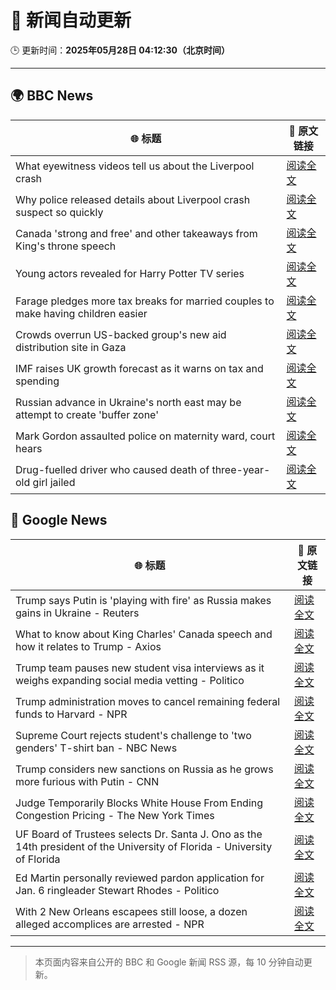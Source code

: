 # 🧠 新闻自动更新

🕒 更新时间：**2025年05月28日 04:12:30（北京时间）**

---

## 🌍 BBC News

| 🌐 标题 | 🔗 原文链接 |
|--------|-------------|
| What eyewitness videos tell us about the Liverpool crash | [阅读全文](https://www.bbc.com/news/videos/c9dq6jj0l9do) |
| Why police released details about Liverpool crash suspect so quickly | [阅读全文](https://www.bbc.com/news/articles/cvgv4ddpyddo) |
| Canada 'strong and free' and other takeaways from King's throne speech | [阅读全文](https://www.bbc.com/news/articles/c93lx42r42do) |
| Young actors revealed for Harry Potter TV series | [阅读全文](https://www.bbc.com/news/articles/c5ygp0908g9o) |
| Farage pledges more tax breaks for married couples to make having children easier | [阅读全文](https://www.bbc.com/news/articles/c5yx062pvlvo) |
| Crowds overrun US-backed group's new aid distribution site in Gaza | [阅读全文](https://www.bbc.com/news/articles/c4gep705527o) |
| IMF raises UK growth forecast as it warns on tax and spending | [阅读全文](https://www.bbc.com/news/articles/cx2jy0jk231o) |
| Russian advance in Ukraine's north east may be attempt to create 'buffer zone' | [阅读全文](https://www.bbc.com/news/articles/cy75eyg0kdeo) |
| Mark Gordon assaulted police on maternity ward, court hears | [阅读全文](https://www.bbc.com/news/articles/cx2xp5l4r94o) |
| Drug-fuelled driver who caused death of three-year-old girl jailed | [阅读全文](https://www.bbc.com/news/articles/cp3qdj0qdp7o) |

## 📰 Google News

| 🌐 标题 | 🔗 原文链接 |
|--------|-------------|
| Trump says Putin is 'playing with fire' as Russia makes gains in Ukraine - Reuters | [阅读全文](https://news.google.com/rss/articles/CBMiqwFBVV95cUxPWmd2WTFpc3p5R3dnaV9UUGlHclpackw4VVdHVkVBSFd5NXYtMFQ3Wm4wMy1RQkM2NENkM2lYaEVDQzN0MU0zd3NFLTFZa1EtQlg5ZXdjZjRqMldGX0Y3cVcwanIweWV2aHBlRFl0UXRQRFlocDhaMTRDeHlaTEp4bmNFZks3VEtma3BqcHE2cHlvRFZJTUVnVWJCMWVsaUpOVXFvbEdPMFZMeDg?oc=5) |
| What to know about King Charles' Canada speech and how it relates to Trump - Axios | [阅读全文](https://news.google.com/rss/articles/CBMiekFVX3lxTE93dkJxMFVEdkNRMUM1N29icm9zak1kMGZrYmRMZGpVYzA5LTY5dHhCZ0pEandEd3c1MUNVRWRBbmRoRG95R1RmTFlaNXVoZjVuUFoxN3kxd2ItMmEwUWg3al9MaEVFcGxScEtfOGZlaVRPcXVwTW81cDNR?oc=5) |
| Trump team pauses new student visa interviews as it weighs expanding social media vetting - Politico | [阅读全文](https://news.google.com/rss/articles/CBMi4AFBVV95cUxOQ083bHhjV2RpTVBwUDBrMER0bTJ4OUhvNFpWQWxhZmR1U2twOFpxNjRoeFNZaXZZRGcwU0lfNjQzOE5xa2VOdzlFbGlscFpvZTVYOGlXZkNxNS1MWXF5NmpEOGV0LTFBWFRBNmVCMUNhZG5UMmRYcmZEb29TdHctZ0VKOGlWcFVGVmVibHl6ZW52M1pnbU85eU90UjA1VEtNeHdiMVRRbTZsX1JDZU9Cek9mRUVYemdBcmNGWnNMUkY0dnV5ZTFhYUdENkd3aFlEOWstckh3aWxEb0JCTTFOdA?oc=5) |
| Trump administration moves to cancel remaining federal funds to Harvard - NPR | [阅读全文](https://news.google.com/rss/articles/CBMifEFVX3lxTE9ZTmkwcmx6VjNCaEtMbkFzeWFRNkVMeWpBZG01VXg3OXBJNEl5RlFSOUJyNEVqS191YzVrVHJLOUZKMG1jVjdwMkNiMkpvY3RyaElhX3duYl9tUl9NTWxHWFdRV1gzRXlTclZHN2t2djR4Q18wZlNsZExMOFY?oc=5) |
| Supreme Court rejects student's challenge to 'two genders' T-shirt ban - NBC News | [阅读全文](https://news.google.com/rss/articles/CBMivwFBVV95cUxOWXNVY1BWNGNQdk8xY1I2bEdSRjNKQUxTdGJTTXF0Rkg0S015Wko2Q0k0RFBPc1ZZTVZXMTRwN3hDek5ha1VkUF9FYm1rY2VLV2VOQ1ZCb0F6UlBBb1gyZEM5alB1S19WNlIzdHQzMVRmTkE2b3ZMemZ6emtocEYwcVh4TEdDTGUxOVlQNmlQMFJZUHdiZFBOeEdoeHc4QVhZem5UT1FrbktNVHl4QjA2RVAxVWdpVDVBMnpqZjN2a9IBVkFVX3lxTFBFVnhhcEhOMGpQaWZ0VVFOdjVCZDNYWF8zQmRHQUx3X0g4OGhqS0w1bHczeGRYZTdzN3FCTm0tbllKZjFFT0s3QklOZlFoTXlnWThGMkhn?oc=5) |
| Trump considers new sanctions on Russia as he grows more furious with Putin - CNN | [阅读全文](https://news.google.com/rss/articles/CBMif0FVX3lxTE95Z3BJTVc4UWVZSlRTem9MRWNtU1Nqc0dJSVJrVWFCajBwVjRHNHBJczRiV1dlTmgtMVh3MUtDOGVuTVZFbjZhalo5Y29kYjNJekZLVV9fSXFObk5mNVNTU2RzQk9UY0hLVjdPN2xzemNibTJ2UW0zY3JoRVdFZm_SAYQBQVVfeXFMUDU1bWw2WlM4Y0J1NTJzTjZmekdFZm9TM09MRmdzNWt5WkZmNWVmS1Y0dEFEZk1yMk1UdzNIQWxtYWp3MHltaEFEVHhrdnN3V1UzdWJIZWh2bTNzVnhmUGdNMUxVSXRVQWZNS0hYX0s5THk5VTVFc0dJZVdJWGF0djZqdDVY?oc=5) |
| Judge Temporarily Blocks White House From Ending Congestion Pricing - The New York Times | [阅读全文](https://news.google.com/rss/articles/CBMigwFBVV95cUxNXzUzUVdVUFJQTXF6eml3N2pFVXRfbkN2NjhtdFIxenZ3ajFZT1U0N0J4YzZGSUxvdnJtZGV1c1JqbHVVVWp4b0hGeWlmVVlGN3dQczh5WG12c3RwNERQNXVUSXRiQ2NMbF9yckxYU1dIaUtsVFF2bU1QcTdJNk12X1ZhVQ?oc=5) |
| UF Board of Trustees selects Dr. Santa J. Ono as the 14th president of the University of Florida - University of Florida | [阅读全文](https://news.google.com/rss/articles/CBMiVkFVX3lxTFBmMHVZc3V5andGcHJEZm9PaUVNSFFlQXFvdldjTlRjck1fZHB6cEE0MlI2cllTQU9SOVg0djVvaUQtWXJ3WEJ6X2ZiMXIxN0Ric2dCcGdR?oc=5) |
| Ed Martin personally reviewed pardon application for Jan. 6 ringleader Stewart Rhodes - Politico | [阅读全文](https://news.google.com/rss/articles/CBMikAFBVV95cUxPeHlvdWFQaEVramJxWGRENEtTOWdxLWdVTjBzY05BNGx3azJxSEdBLVBwSWxjaWU4eUFjaVM3cFZsSnlTNUxja195Zk80S090VnQ5bU9ITmtHVURqcV9fSzNLeXJOZ29jUlpGaXZaYTNYT2R5ZzRRc0hTcGhLRTQwamNraGlBU1BmcTU1YVplbkw?oc=5) |
| With 2 New Orleans escapees still loose, a dozen alleged accomplices are arrested - NPR | [阅读全文](https://news.google.com/rss/articles/CBMiggFBVV95cUxOZ2Z3YVRSclMtSkNYSnNQRnQxd0o0UEVfaDNZaDNvY1ktQTFmNC1qREh2bTYyR0FieEdDc2wzZ1ZSZWo4VXhFbWdBVFlocHpERDFpNHAtZ0xpUXkxVVJYb05EbnRVUTE4U2JQWV8yYWptOFByWXdNdkVBdXRGXzd2ZXVn?oc=5) |

---
> 本页面内容来自公开的 BBC 和 Google 新闻 RSS 源，每 10 分钟自动更新。